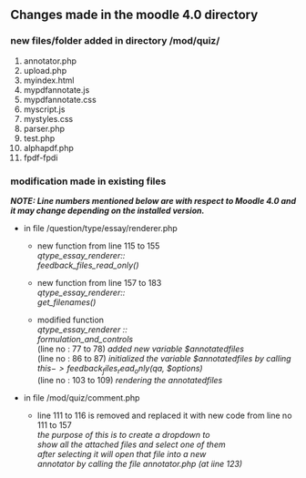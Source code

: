 ## Changes made in the moodle 4.0 directory
### new files/folder added in directory /mod/quiz/
1. annotator.php
2. upload.php 
3. myindex.html
4. mypdfannotate.js
5. mypdfannotate.css
6. myscript.js
7. mystyles.css
8. parser.php
9. test.php
10. alphapdf.php
11. fpdf-fpdi 



### modification made in existing files

___NOTE: Line numbers mentioned below are with respect to Moodle 4.0 and it may change depending on the installed version.___

- in file /question/type/essay/renderer.php

    - new function from line 115 to 155  
        _qtype_essay_renderer::_     
          _feedback_files_read_only()_  

    - new function from line 157 to 183  
        _qtype_essay_renderer::_      
          _get_filenames()_    

    - modified function  
        _qtype_essay_renderer ::_    
          _formulation_and_controls_    
            (line no : 77 to 78) _added new variable $annotatedfiles_      
            (line no : 86 to 87) _initialized the variable $annotatedfiles by calling $this->feedback_files_read_only($qa, $options)_      
            (line no : 103 to 109) _rendering the annotatedfiles_    

    
- in file /mod/quiz/comment.php
    -  line 111 to 116 is removed and  replaced it with new code
        from line no 111 to 157  
        _the purpose of this is to create a dropdown to  
        show all the attached files and select one of them  
        after selecting it will open that file into a new   
        annotator by calling the file annotator.php (at iine 123)_  

